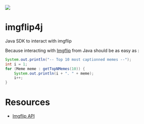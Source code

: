 [![](https://jitpack.io/v/adriens/imgflip-sdk.svg)](https://jitpack.io/#adriens/imgflip-sdk)

# imgflip4j

Java SDK to interact with imgflip

Because interacting with [Imgflip](https://imgflip.com/) from Java should be as easy as :

```java
System.out.println("-- Top 10 most captionned memes --");
int i = 1;
for (Meme meme : getTopNMemes(10)) {
    System.out.println(i + ". " + meme);
    i++;
}
```


# Resources

- [Imgflip API](https://imgflip.com/api)
